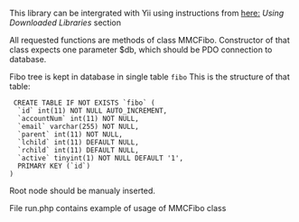 This library can be intergrated with Yii using instructions from 
[here:](http://www.yiiframework.com/doc-2.0/guide-tutorial-yii-integration.html#using-downloaded-libs)
 *Using Downloaded Libraries* section
 
 All requested functions are methods of class MMCFibo.
 Constructor of that class expects one parameter $db, which should be PDO connection to database.
 
 Fibo tree is kept in database in single table `fibo`
 This is the structure of that table:
 
```
 CREATE TABLE IF NOT EXISTS `fibo` (
  `id` int(11) NOT NULL AUTO_INCREMENT,
  `accountNum` int(11) NOT NULL,
  `email` varchar(255) NOT NULL,
  `parent` int(11) NOT NULL,
  `lchild` int(11) DEFAULT NULL,
  `rchild` int(11) DEFAULT NULL,
  `active` tinyint(1) NOT NULL DEFAULT '1',
  PRIMARY KEY (`id`)
)
```

Root node should be manualy inserted.

File run.php contains example of usage of MMCFibo class
